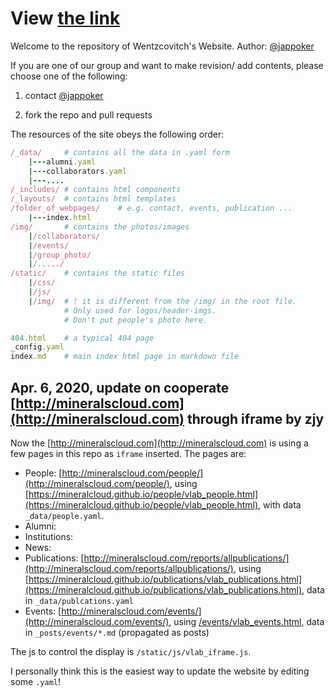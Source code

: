 # View [the link](https://mineralcloud.github.io/)

Welcome to the repository of Wentzcovitch's Website.
Author: [@jappoker](https://github.com/jappoker)

If you are one of our group and want to make revision/ add contents, please choose one of the following:

1. contact [@jappoker](https://github.com/jappoker)

2. fork the repo and pull requests

The resources of the site obeys the following order:

```ruby
/_data/     # contains all the data in .yaml form
    |---alumni.yaml
    |---collaborators.yaml
    |---....
/_includes/ # contains html components
/_layouts/  # contains html templates
/folder_of_webpages/    # e.g. contact, events, publication ...
    |---index.html
/img/       # contains the photos/images
    |/collaborators/
    |/events/
    |/group_photo/
    |/...../
/static/    # contains the static files
    |/css/   
    |/js/ 
    |/img/  # ! it is different from the /img/ in the root file. 
            # Only used for logos/header-imgs. 
            # Don't put people's photo here.

404.html    # a typical 404 page
_config.yaml
index.md    # main index html page in markdown file
```

<!-- Redirect to [http://wgroup.mineralscloud.com/](http://wgroup.mineralscloud.com/) -->

## Apr. 6, 2020, update on cooperate [http://mineralscloud.com](http://mineralscloud.com) through iframe by zjy

Now the [http://mineralscloud.com](http://mineralscloud.com) is using a few pages in this repo as `iframe` inserted.
The pages are:
* People: [http://mineralscloud.com/people/](http://mineralscloud.com/people/), using [https://mineralcloud.github.io/people/vlab_people.html](https://mineralcloud.github.io/people/vlab_people.html), with data `_data/people.yaml`.
* Alumni: 
* Institutions:
* News:
* Publications: [http://mineralscloud.com/reports/allpublications/](http://mineralscloud.com/reports/allpublications/), using [https://mineralcloud.github.io/publications/vlab_publications.html](https://mineralcloud.github.io/publications/vlab_publications.html), data in `_data/publcations.yaml`
* Events: [http://mineralscloud.com/events/](http://mineralscloud.com/events/), using [/events/vlab_events.html](https://mineralcloud.github.io/events/vlab_events.html), data in `_posts/events/*.md` (propagated as posts)


The js to control the display is `/static/js/vlab_iframe.js`.

I personally think this is the easiest way to update the website by editing some `.yaml`!
